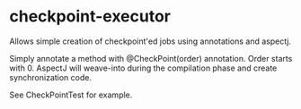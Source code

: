# checkpoint-executor
Allows simple creation of checkpoint'ed jobs using annotations and aspectj.

Simply annotate a method with @CheckPoint(order) annotation. Order starts with 0. 
AspectJ will weave-into during the compilation phase and create synchronization code.

See CheckPointTest for example.
